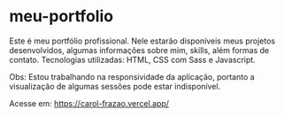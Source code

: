 # meu-portfolio

Este é meu portfólio profissional.
Nele estarão disponíveis meus projetos desenvolvidos, algumas informações sobre mim, skills, além formas de contato.
Tecnologias utilizadas: HTML, CSS com Sass e Javascript.

Obs: Estou trabalhando na responsividade da aplicação, portanto a visualização de algumas sessões pode estar indisponível.

Acesse em: https://carol-frazao.vercel.app/
